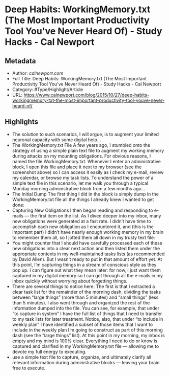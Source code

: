 # Deep Habits: WorkingMemory.txt (The Most Important Productivity Tool You've Never Heard Of) - Study Hacks - Cal Newport

## Metadata

* Author: *calnewport.com*
* Full Title: Deep Habits: WorkingMemory.txt (The Most Important Productivity Tool You've Never Heard Of) - Study Hacks - Cal Newport
* Category: #Type/Highlight/Article
* URL: https://www.calnewport.com/blog/2015/10/27/deep-habits-workingmemory-txt-the-most-important-productivity-tool-youve-never-heard-of/

## Highlights

* The solution to such scenarios, I will argue, is to augment your limited neuronal capacity with some digital help…
* The WorkingMemory.txt File
  A few years ago, I stumbled onto the strategy of using a simple plain text file to augment my working memory during attacks on my mounting obligations.
  For obvious reasons, I named the file WorkingMemory.txt. Whenever I enter an administrative block, I open this file and place it next to my browser (see the screenshot above) so I can access it easily as I check my e-mail, review my calendar, or browse my task lists.
  To understand the power of a simple text file in this scenario, let me walk you through a typical Monday morning administrative block from a few months ago…
* The Initial Dump
  The first thing I did in the block is simply dump in the WorkingMemory.txt file all the things I already knew I wanted to get done:
* Capturing New Obligations
  I then began reading and responding to e-mails — the first item on the list. As I dived deeper into my inbox, many new obligations were generated at a fast rate. I didn’t have time to accomplish each new obligation as I encountered it, and (this is the important part) I didn’t have nearly enough working memory in my brain to remember them all, so I jotted them all down in my trusty text file:
* You might counter that I should have carefully processed each of these new obligations into a clear next action and then listed them under the appropriate contexts in my well-maintained tasks lists (as recommended by David Allen).
  But I wasn’t ready to put in that amount of effort yet.
  At this point, I’m capturing things in a stream of conscious style as they pop up. I can figure out what they mean later: for now, I just want them captured in my digital memory so I can get through all the e-mails in my inbox quickly without worrying about forgetting things.
* There are several things to notice here. The first is that I extracted a clear task list for the remainder of the morning dash, dividing the tasks between “large things” (more than 5 minutes) and “small things” (less than 5 minutes).
  I also went through and organized the rest of the information dumped into the file. You can see, for example, that under “to capture in system” I have the full list of things that I need to transfer to my task lists for later treatment.
  Notice, also, that under “to include in weekly plan” I have identified a subset of those items that I want to include in the weekly plan I’m going to construct as part of this morning dash (see the “large things” list).
  At this point in my morning, my inbox is empty and my mind is 100% clear. Everything I need to do or know is captured and clarified in my WorkingMemory.txt file — allowing me to devote my full energy to executing.
* use a simple text file to capture, organize, and ultimately clarify all relevant information during administrative blocks — leaving your brain free to execute.

